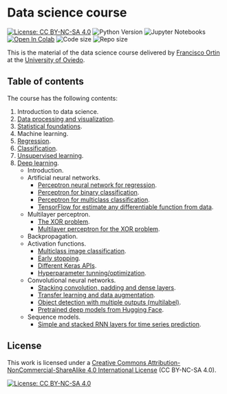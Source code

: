 # Data science course

[![License: CC BY-NC-SA 4.0](https://img.shields.io/badge/License-CC%20BY--NC--SA%204.0-lightgrey.svg)](https://creativecommons.org/licenses/by-nc-sa/4.0/)
![Python Version](https://img.shields.io/badge/python-3.11%2B-blue)
![Jupyter Notebooks](https://img.shields.io/badge/Jupyter-Notebook-orange)
[![Open In Colab](https://colab.research.google.com/assets/colab-badge.svg)]()
<img alt="Code size" src="https://img.shields.io/github/languages/code-size/francisco-ortin/data-science-course">
<img alt="Repo size" src="https://img.shields.io/github/repo-size/francisco-ortin/data-science-course">

This is the material of the data science course delivered by [Francisco Ortin](https://www.reflection.uniovi.es/ortin/) 
at the [University of Oviedo](https://www.uniovi.es).

## Table of contents

The course has the following contents:

1. Introduction to data science.
2. [Data processing and visualization](data-proc-visual).
3. [Statistical foundations](statistics).
4. Machine learning.
5. [Regression](regression).
6. [Classification](classification).
7. [Unsupervised learning](unsupervised).
8. [Deep learning](deep-learning).
   - Introduction.
   - Artificial neural networks.
     - [Perceptron neural network for regression](anns/iris_regression.iypnb).
     - [Perceptron for binary classification](anns/iris_single_classifier.ipynb).
     - [Perceptron for multiclass classification](anns/iris_multiple_classifier.ipynb).
     - [TensorFlow for estimate any differentiable function from data](anns/function_estimation.ipynb).
   - Multilayer perceptron.
     - [The XOR problem](mlp/xor_perceptron.ipynb).
     - [Multilayer perceptron for the XOR problem](mlp/xor_mlp.ipynb).
   - Backpropagation.
   - Activation functions.
     - [Multiclass image classification](activation/image_classifier.ipynb). 
     - [Early stopping](activation/early_stopping.ipynb). 
     - [Different Keras APIs](activation/regression.ipynb). 
     - [Hyperparameter tunning/optimization](activation/hyperparameter.ipynb). 
   - Convolutional neural networks.
     - [Stacking convolution, padding and dense layers](cnn/cnn_architecture.ipynb). 
     - [Transfer learning and data augmentation](cnn/transfer_learning.ipynb). 
     - [Object detection with multiple outputs (multilabel)](cnn/object_detection.ipynb). 
     - [Pretrained deep models from Hugging Face](cnn/hugging_face.ipynb). 
   - Sequence models.
     - [Simple and stacked RNN layers for time series prediction](rnn/simple_rnn.ipynb). 


## License

This work is licensed under a [Creative Commons Attribution-NonCommercial-ShareAlike 4.0 International License](LICENSE) (CC BY-NC-SA 4.0).

[![License: CC BY-NC-SA 4.0](https://mirrors.creativecommons.org/presskit/buttons/88x31/svg/by-nc-sa.svg)](LICENSE)
